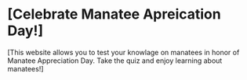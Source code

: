 # [Celebrate Manatee Apreication Day!]
[This website allows you to test your knowlage on manatees in honor of Manatee Appreciation Day. Take the quiz and enjoy learning about manatees!]
